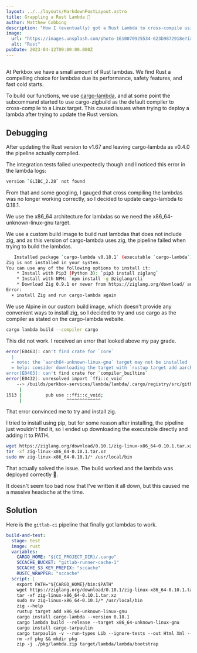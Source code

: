 ```yaml
---
layout: ../../layouts/MarkdownPostLayout.astro
title: Grappling a Rust Lambda 🦀
author: Matthew Cobbing
description: "How I (eventually) got a Rust Lambda to cross-compile using Cargo Lambda."
image:
  url: "https://images.unsplash.com/photo-1610070925534-623b9872918e?ixlib=rb-4.0.3&ixid=MnwxMjA3fDB8MHxwaG90by1wYWdlfHx8fGVufDB8fHx8&fm=jpg&w=700&fit=max"
  alt: "Rust"
pubDate: 2023-04-12T09:00:00.000Z
---
```


##

At Perkbox we have a small amount of Rust lambdas. We find Rust a compelling choice for lambdas due its performance, safety features, and fast cold starts.

To build our functions, we use [cargo-lambda](https://www.cargo-lambda.info/), and at some point the subcommand started to use cargo-zigbuild as the default compiler to cross-compile to a Linux target. This caused issues when trying to deploy a lambda after trying to update the Rust version.

## Debugging

After updating the Rust version to v1.67 and leaving cargo-lambda as v0.4.0 the pipeline actually compiled.

The integration tests failed unexpectedly though and I noticed this error in the lambda logs:

```sh
version `GLIBC_2.28` not found
```

From that and some googling, I gauged that cross compiling the lambdas was no longer working correctly, so I decided to update cargo-lambda to 0.18.1.

We use the x86_64 architecture for lambdas so we need the x86_64-unknown-linux-gnu target.

We use a custom build image to build rust lambdas that does not include zig, and as this version of cargo-lambda uses zig, the pipeline failed when trying to build the lambdas.

```sh
   Installed package `cargo-lambda v0.18.1` (executable `cargo-lambda`)
Zig is not installed in your system.
You can use any of the following options to install it:
	* Install with Pip3 (Python 3): `pip3 install ziglang`
	* Install with NPM: `npm install -g @ziglang/cli`
	* Download Zig 0.9.1 or newer from https://ziglang.org/download/ and add it to your PATH
Error:
  × install Zig and run cargo-lambda again
```

We use Alpine in our custom build image, which doesn't provide any convenient ways to install zig, so I decided to try and use cargo as the compiler as stated on the cargo-lambda website.

```sh
cargo lambda build --compiler cargo
```

This did not work. I received an error that looked above my pay grade.

```sh
error[E0463]: can't find crate for `core`
  |
  = note: the `aarch64-unknown-linux-gnu` target may not be installed
  = help: consider downloading the target with `rustup target add aarch64-unknown-linux-gnu`
error[E0463]: can't find crate for `compiler_builtins`
error[E0432]: unresolved import `ffi::c_void`
    --> /builds/perkbox-services/lambda/lambda/.cargo/registry/src/github.com-1ecc6299db9ec823/libc-0.2.131/src/unix/mod.rs:1513:17
     |
1513 |         pub use ::ffi::c_void;
     |                 ^^^^^^^^^^^^^
```

That error convinced me to try and install zig.

I tried to install using pip, but for some reason after installing, the pipeline just wouldn't find it, so I ended up downloading the executable directly and adding it to PATH.

```sh
wget https://ziglang.org/download/0.10.1/zig-linux-x86_64-0.10.1.tar.xz
tar -xf zig-linux-x86_64-0.10.1.tar.xz
sudo mv zig-linux-x86_64-0.10.1/* /usr/local/bin
```

That actually solved the issue. The build worked and the lambda was deployed correctly 🎉.

It doesn't seem too bad now that I've written it all down, but this caused me a massive headache at the time.

## Solution

Here is the `gitlab-ci` pipeline that finally got lambdas to work.

```yaml
build-and-test:
  stage: test
  image: rust
  variables:
    CARGO_HOME: "${CI_PROJECT_DIR}/.cargo"
    SCCACHE_BUCKET: "gitlab-runner-cache-1"
    SCCACHE_S3_KEY_PREFIX: "sccache"
    RUSTC_WRAPPER: "sccache"
  script: |
    export PATH="${CARGO_HOME}/bin:$PATH"
    wget https://ziglang.org/download/0.10.1/zig-linux-x86_64-0.10.1.tar.xz
    tar -xf zig-linux-x86_64-0.10.1.tar.xz
    sudo mv zig-linux-x86_64-0.10.1/* /usr/local/bin
    zig --help
    rustup target add x86_64-unknown-linux-gnu
    cargo install cargo-lambda --version 0.18.1
    cargo lambda build --release --target x86_64-unknown-linux-gnu
    cargo install cargo-tarpaulin
    cargo tarpaulin -v --run-types Lib --ignore-tests --out Html Xml --output-dir ${CI_PROJECT_DIR}/test-report
    rm -rf pkg && mkdir pkg
    zip -j ./pkg/lambda.zip target/lambda/lambda/bootstrap
```
